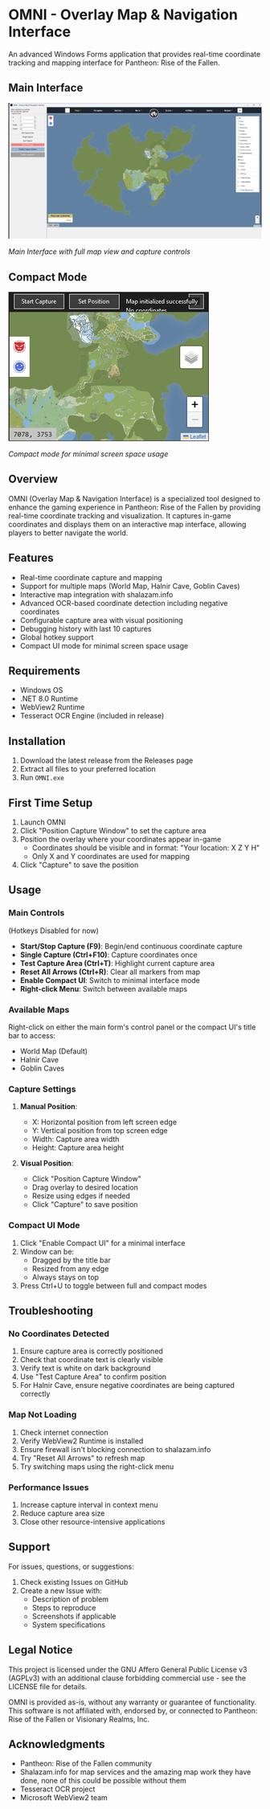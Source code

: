 # OMNI - Overlay Map & Navigation Interface

An advanced Windows Forms application that provides real-time coordinate tracking and mapping interface for Pantheon: Rise of the Fallen.

## Main Interface

![Main Interface](https://raw.githubusercontent.com/Simplistik78/OMNI/master/Images/mainform.png)

*Main Interface with full map view and capture controls*

## Compact Mode

![Compact Mode](https://raw.githubusercontent.com/Simplistik78/OMNI/master/Images/compact.png)

*Compact mode for minimal screen space usage*

## Overview

OMNI (Overlay Map & Navigation Interface) is a specialized tool designed to enhance the gaming experience in Pantheon: Rise of the Fallen by providing real-time coordinate tracking and visualization. It captures in-game coordinates and displays them on an interactive map interface, allowing players to better navigate the world.

## Features

- Real-time coordinate capture and mapping
- Support for multiple maps (World Map, Halnir Cave, Goblin Caves)
- Interactive map integration with shalazam.info
- Advanced OCR-based coordinate detection including negative coordinates
- Configurable capture area with visual positioning
- Debugging history with last 10 captures
- Global hotkey support
- Compact UI mode for minimal screen space usage

## Requirements

- Windows OS
- .NET 8.0 Runtime
- WebView2 Runtime
- Tesseract OCR Engine (included in release)

## Installation

1. Download the latest release from the Releases page
2. Extract all files to your preferred location
3. Run `OMNI.exe`

## First Time Setup

1. Launch OMNI
2. Click "Position Capture Window" to set the capture area
3. Position the overlay where your coordinates appear in-game
   - Coordinates should be visible and in format: "Your location: X Z Y H"
   - Only X and Y coordinates are used for mapping
4. Click "Capture" to save the position

## Usage

### Main Controls
(Hotkeys Disabled for now)
- **Start/Stop Capture (F9)**: Begin/end continuous coordinate capture
- **Single Capture (Ctrl+F10)**: Capture coordinates once
- **Test Capture Area (Ctrl+T)**: Highlight current capture area
- **Reset All Arrows (Ctrl+R)**: Clear all markers from map
- **Enable Compact UI**: Switch to minimal interface mode
- **Right-click Menu**: Switch between available maps

### Available Maps
Right-click on either the main form's control panel or the compact UI's title bar to access:
- World Map (Default)
- Halnir Cave
- Goblin Caves

### Capture Settings

1. **Manual Position**:
   - X: Horizontal position from left screen edge
   - Y: Vertical position from top screen edge
   - Width: Capture area width
   - Height: Capture area height

2. **Visual Position**:
   - Click "Position Capture Window"
   - Drag overlay to desired location
   - Resize using edges if needed
   - Click "Capture" to save position

### Compact UI Mode

1. Click "Enable Compact UI" for a minimal interface
2. Window can be:
   - Dragged by the title bar
   - Resized from any edge
   - Always stays on top
3. Press Ctrl+U to toggle between full and compact modes

## Troubleshooting

### No Coordinates Detected

1. Ensure capture area is correctly positioned
2. Check that coordinate text is clearly visible
3. Verify text is white on dark background
4. Use "Test Capture Area" to confirm position
5. For Halnir Cave, ensure negative coordinates are being captured correctly

### Map Not Loading

1. Check internet connection
2. Verify WebView2 Runtime is installed
3. Ensure firewall isn't blocking connection to shalazam.info
4. Try "Reset All Arrows" to refresh map
5. Try switching maps using the right-click menu

### Performance Issues

1. Increase capture interval in context menu
2. Reduce capture area size
3. Close other resource-intensive applications

## Support

For issues, questions, or suggestions:
1. Check existing Issues on GitHub
2. Create a new Issue with:
   - Description of problem
   - Steps to reproduce
   - Screenshots if applicable
   - System specifications

## Legal Notice

This project is licensed under the GNU Affero General Public License v3 (AGPLv3) with an additional clause forbidding commercial use - see the LICENSE file for details.

OMNI is provided as-is, without any warranty or guarantee of functionality. This software is not affiliated with, endorsed by, or connected to Pantheon: Rise of the Fallen or Visionary Realms, Inc.

## Acknowledgments

- Pantheon: Rise of the Fallen community
- Shalazam.info for map services and the amazing map work they have done, none of this could be possible without them
- Tesseract OCR project
- Microsoft WebView2 team